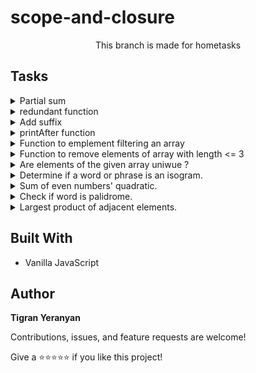 # scope-and-closure

<p align="center">This branch is made for hometasks</p>

## Tasks

<details>
    <summary>Partial sum</summary>
    <br>
    
➡️ Task: Create a function that implements partial sum

➡️ Expected output

- sum(1)(2); // 3
- const addOne = sum(1)
- addOne(2); // 3
- const addTen = sum(10);
- addTen(2); // 12
- addOne(4); // 5
- addTen(10); // 20

➡️ [Solution](https://github.com/armeagle777/scope-and-closure/blob/master/homeTasks/partialSum.js)

</details>

<details>
    <summary>redundant function</summary>
    <br>
    
➡️ Task: Write a function redundant that takes in a string str and returns a function that returns str.

➡️ Expected output

- const f1 = redundant("apple"); // //f1() ➞ "apple"
- const f2 = redundant("pear");//f2() ➞ "pear"
- const f3 = redundant("");//f3() ➞ ""

➡️ [Solution](https://github.com/armeagle777/scope-and-closure/blob/master/homeTasks/redundant.js)

</details>

<details>
    <summary>Add suffix</summary>
    <br>
    
➡️ Task: Write a function that returns an anonymous function, which transforms its input by adding a particular suffix at the end.

➡️ Expected output

- add_ly = add_suffix("ly");
- add_ly("hopeless"); // "hopelessly"
- add_ly("total"); // "totally"
- add_less = add_suffix("less");
- add_less("fear"); // "fearless"
- add_less("ruth"); // "ruthless"

➡️ [Solution](https://github.com/armeagle777/scope-and-closure/blob/master/homeTasks/anonymous.js)

</details>

<details>
    <summary>printAfter function</summary>
    <br>
    
➡️ Task: Create a function printAfter that calls its argument after printing 'hello world'

➡️ Expected output

- printAfter(print); // 'hello, world' // 'Elon Musk'

➡️ [Solution](https://github.com/armeagle777/scope-and-closure/blob/master/homeTasks/prinAfter.js)

</details>

<details>
    <summary>Function to emplement filtering an array</summary>
    <br>
    
➡️ Task: Write a function that implements filtering in array

➡️ Expected output

- filterFalsyValues(values); // [true, {}, { name: "Elon" }];

- filterFalsyValues(["hello", 1233, []]); // ['hello', 1233, []]

➡️ [Solution](https://github.com/armeagle777/scope-and-closure/blob/master/homeTasks/implimentArray.js)

</details>

<details>
    <summary>Function to remove elements of array with length <= 3</summary>
    <br>
    
➡️ Task: Write a function which remove elements with length <= 3

➡️ Expected output

- filterByLength(["kia", "tesla", "bmw", "mercedes"]); // ['tesla', 'mercedes']

➡️ [Solution](https://github.com/armeagle777/scope-and-closure/blob/master/homeTasks/filterLength.js)

</details>

<details>
    <summary>Are elements of the given array uniwue ?</summary>
    <br>
    
➡️ Task: Given an array. Determine whether it consists only from uniques or not.

➡️ [Solution](https://github.com/armeagle777/scope-and-closure/blob/master/homeTasks/uniques.js)

</details>

<details>
    <summary>Determine if a word or phrase is an isogram.</summary>
    <br>
    
➡️ Task: Determine if a word or phrase is an isogram. An isogram (also known as a "non pattern word") is a word or phrase without a repeating letter.

➡️ [Solution](https://github.com/armeagle777/scope-and-closure/blob/master/homeTasks/isogram.js)

</details>

<details>
    <summary>Sum of even numbers' quadratic.</summary>
    <br>
    
➡️ Task: Given an array of numbers. Find the sum of numbersʼ quadratic which are even.

➡️ [Solution](https://github.com/armeagle777/scope-and-closure/blob/master/homeTasks/evensQuadratic.js)

</details>

<details>
    <summary>Check if word is palidrome.</summary>
    <br>
    
➡️ Task: Check whether string is palindrome, or not.

➡️ [Solution](https://github.com/armeagle777/scope-and-closure/blob/master/homeTasks/palidrome.js)

</details>

<details>
    <summary>Largest product of adjacent elements.</summary>
    <br>
    
➡️ Task: Given an array of integers, find the pair of adjacent elements that has the largest product and return
that product.

➡️ [Solution](https://github.com/armeagle777/scope-and-closure/blob/master/homeTasks/largestProduct.js)

</details>

## Built With

- Vanilla JavaScript

## Author

**Tigran Yeranyan**

Contributions, issues, and feature requests are welcome!

Give a ⭐️⭐️⭐️⭐️⭐️ if you like this project!
